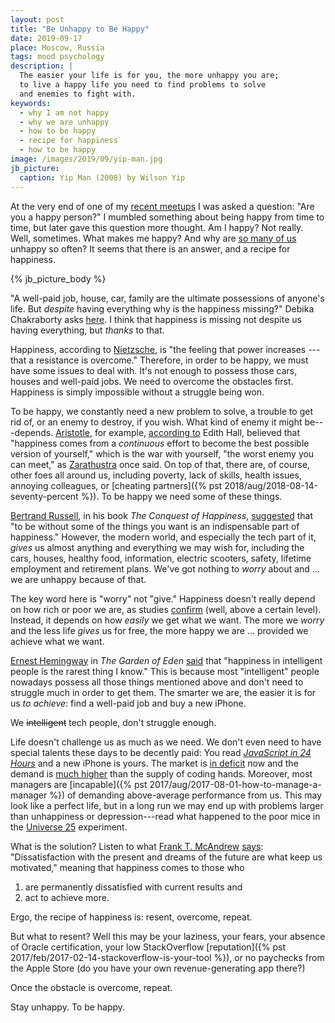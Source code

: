 ```yaml
---
layout: post
title: "Be Unhappy to Be Happy"
date: 2019-09-17
place: Moscow, Russia
tags: mood psychology
description: |
  The easier your life is for you, the more unhappy you are;
  to live a happy life you need to find problems to solve
  and enemies to fight with.
keywords:
  - why I am not happy
  - why we are unhappy
  - how to be happy
  - recipe for happiness
  - how to be happy
image: /images/2019/09/yip-man.jpg
jb_picture:
  caption: Yip Man (2008) by Wilson Yip
---
```


At the very end of one of my [recent meetups](https://www.youtube.com/watch?v=m5mPtC7LYiY) I was asked a question:
"Are you a happy person?" I mumbled something about being happy from time to time,
but later gave this question more thought. Am I happy? Not really. Well,
sometimes. What makes me happy? And why are [so many of us](https://www.livescience.com/61525-why-are-people-unhappy.html)
unhappy so often?
It seems that there is an answer, and a recipe for happiness.

<!--more-->

{% jb_picture_body %}

"A well-paid job, house, car, family are the ultimate possessions
of anyone's life. But _despite_ having everything why is the happiness missing?"
Debika Chakraborty asks [here](https://www.lifealth.com/mind-body-and-soul/happiness/why-despite-having-everything-we-are-not-happy-dc/27095/).
I think that happiness is missing not despite us having everything, but _thanks_ to that.

Happiness, according to [Nietzsche](https://en.wikiquote.org/wiki/The_Antichrist),
is "the feeling that power increases --- that a resistance is overcome."
Therefore, in order to be happy, we must have some issues to deal with. It's not enough to possess those
cars, houses and well-paid jobs. We need to overcome the obstacles first.
Happiness is simply impossible without a struggle being won.

To be happy, we constantly need a new problem to solve, a trouble to get rid of, or an enemy
to destroy, if you wish. What kind of enemy it might be---depends.
[Aristotle](https://en.wikipedia.org/wiki/Aristotle),
for example, [according to](https://www.wsj.com/articles/aristotles-pursuit-of-happiness-11548950094)
Edith Hall, believed that "happiness comes from a _continuous_ effort
to become the best possible version of yourself," which is
the war with yourself, "the worst enemy you can meet," as
[Zarathustra](https://www.goodreads.com/quotes/331586-but-the-worst-enemy-you-can-meet-will-always-be) once said.
On top of that, there are, of course, other foes all around us, including poverty, lack of skills,
health issues, annoying colleagues, or
[cheating partners]({% pst 2018/aug/2018-08-14-seventy-percent %}).
To be happy we need some of these things.

[Bertrand Russell](https://en.wikipedia.org/wiki/Bertrand_Russell), in his book
_The Conquest of Happiness_, [suggested](https://en.wikiquote.org/wiki/The_Conquest_of_Happiness)
that "to be without some of the things you want is an indispensable part of happiness."
However, the modern world, and especially the tech part of it, _gives_ us almost
anything and everything we may wish for, including the cars, houses, healthy
food, information, electric scooters, safety, lifetime employment and retirement plans.
We've got nothing to _worry_ about and ... we are unhappy because of that.

The key word here is "worry" not "give." Happiness doesn't really depend on
how rich or poor we are, as studies [confirm](http://content.time.com/time/magazine/article/0,9171,2019628,00.html)
(well, above a certain level). Instead, it depends on how _easily_ we get what we want.
The more we _worry_ and the less life _gives_ us for free, the more happy we are ...
provided we achieve what we want.

[Ernest Hemingway](https://en.wikipedia.org/wiki/Ernest_Hemingway) in
_The Garden of Eden_
[said](https://www.goodreads.com/quotes/2981-happiness-in-intelligent-people-is-the-rarest-thing-i-know)
that "happiness in intelligent people is the rarest thing I know."
This is because most "intelligent" people nowadays possess all those things
mentioned above and don't need to struggle much in order to get them.
The smarter we are, the easier it is for us _to achieve_: find a well-paid job
and buy a new iPhone.

We <del>intelligent</del> tech people, don't struggle enough.

Life doesn't challenge us as much as we need. We don't even need to have special talents
these days to be decently paid: You read [_JavaScript in 24 Hours_](https://amzn.to/2O1MBIg) and a new iPhone
is yours. The market is [in deficit](https://fullscale.io/the-talent-shortage-of-software-developers-in-2019/)
now and the demand is [much higher](https://www.techrepublic.com/article/cio-jury-83-of-cios-struggle-to-find-tech-talent/)
than the supply of coding hands. Moreover, most managers are
[incapable]({% pst 2017/aug/2017-08-01-how-to-manage-a-manager %}) of
demanding above-average performance from us. This may look like a perfect life,
but in a long run we may end up with problems
larger than unhappiness or depression---read what happened to the poor mice in the
[Universe 25](https://curiosity.com/topics/universe-25-began-as-a-mice-paradise-but-ended-as-a-nightmare-curiosity/)
experiment.

What is the solution?
Listen to what [Frank T. McAndrew](https://en.wikipedia.org/wiki/Francis_T._McAndrew)
[says](https://www.theguardian.com/commentisfree/2016/aug/17/psychology-happiness-contentment-humans-aspire-goals-accomplish-evolution):
"Dissatisfaction with the present and dreams of the future are what keep us motivated,"
meaning that happiness comes to those who
1) are permanently dissatisfied with current results and
2) act to achieve more.

Ergo, the recipe of happiness is: resent, overcome, repeat.

But what to resent? Well this may be
your laziness, your fears, your absence of Oracle certification, your
low StackOverflow [reputation]({% pst 2017/feb/2017-02-14-stackoverflow-is-your-tool %}),
or no paychecks from the Apple Store (do you have
your own revenue-generating app there?)

Once the obstacle is overcome, repeat.

Stay unhappy. To be happy.



